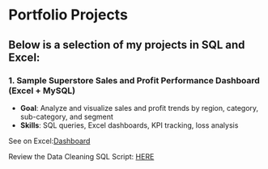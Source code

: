# Portfolio Projects
## Below is a selection of my projects in SQL and Excel:

### 1. Sample Superstore Sales and Profit Performance Dashboard (Excel + MySQL)

- **Goal**: Analyze and visualize sales and profit trends by region, category, sub-category, and segment  
- **Skills**: SQL queries, Excel dashboards, KPI tracking, loss analysis  

See on Excel:[Dashboard](https://github.com/hidayatulnajwa/Data-Analyst-Portfolio/blob/a83f7e025b199caf8cc689ffd4198463a6bd5a81/Excel%20-%20Sales%20and%20Profit%20Performance%20Dasboard.xlsx)

Review the Data Cleaning SQL Script: [HERE](./sales-dashboard-excel)







